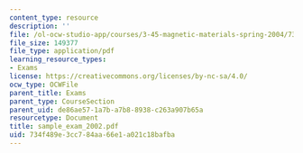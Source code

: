 ```yaml
---
content_type: resource
description: ''
file: /ol-ocw-studio-app/courses/3-45-magnetic-materials-spring-2004/734f489e3cc784aa66e1a021c18bafba_sample_exam_2002.pdf
file_size: 149377
file_type: application/pdf
learning_resource_types:
- Exams
license: https://creativecommons.org/licenses/by-nc-sa/4.0/
ocw_type: OCWFile
parent_title: Exams
parent_type: CourseSection
parent_uid: de86ae57-1a7b-a7b8-8938-c263a907b65a
resourcetype: Document
title: sample_exam_2002.pdf
uid: 734f489e-3cc7-84aa-66e1-a021c18bafba
---
```

